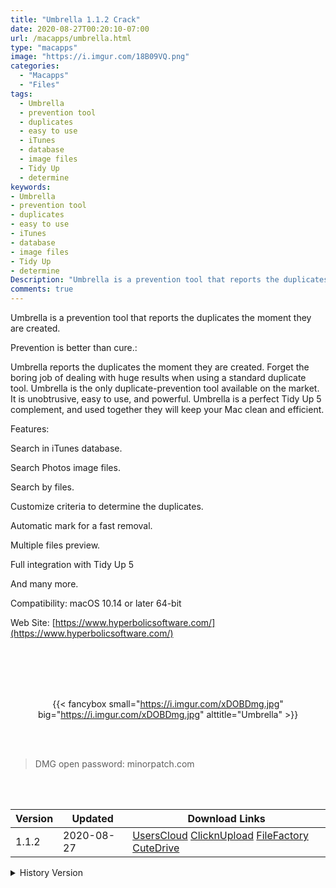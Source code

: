```yaml
---
title: "Umbrella 1.1.2 Crack"
date: 2020-08-27T00:20:10-07:00
url: /macapps/umbrella.html
type: "macapps"
image: "https://i.imgur.com/18B09VQ.png"
categories:
  - "Macapps"
  - "Files"
tags:
  - Umbrella
  - prevention tool
  - duplicates
  - easy to use
  - iTunes
  - database
  - image files
  - Tidy Up
  - determine
keywords:
- Umbrella
- prevention tool
- duplicates
- easy to use
- iTunes
- database
- image files
- Tidy Up
- determine
Description: "Umbrella is a prevention tool that reports the duplicates the moment they are created"
comments: true
---
```


Umbrella is a prevention tool that reports the duplicates the moment they are created.

Prevention is better than cure.:

Umbrella reports the duplicates the moment they are created. Forget the boring job of dealing with huge results when using a standard duplicate tool. Umbrella is the only duplicate-prevention tool available on the market. It is unobtrusive, easy to use, and powerful. Umbrella is a perfect Tidy Up 5 complement, and used together they will keep your Mac clean and efficient.

Features:

Search in iTunes database.

Search Photos image files.

Search by files.

Customize criteria to determine the duplicates.

Automatic mark for a fast removal.

Multiple files preview.

Full integration with Tidy Up 5

And many more.

Compatibility: macOS 10.14 or later 64-bit

Web Site: [https://www.hyperbolicsoftware.com/](https://www.hyperbolicsoftware.com/)

<br/>
<br/>
<script async src="https://pagead2.googlesyndication.com/pagead/js/adsbygoogle.js"></script>
<ins class="adsbygoogle"
     style="display:block; text-align:center;"
     data-ad-layout="in-article"
     data-ad-format="fluid"
     data-ad-client="ca-pub-8746275014476192"
     data-ad-slot="5144997159"></ins>
<script>
     (adsbygoogle = window.adsbygoogle || []).push({});
</script>
<br/>
<br/>


<center>

{{< fancybox small="https://i.imgur.com/xDOBDmg.jpg" big="https://i.imgur.com/xDOBDmg.jpg" alttitle="Umbrella" >}}

</center>

<br/>
<br/>


> DMG open password: minorpatch.com

<br/>

<br/>
<div id="history_version" class="history_version">

| Version | Updated | Download Links |
| ---- | ---- | ---- |
| 1.1.2 | 2020-08-27 | [UsersCloud](https://ouo.io/uc2VUjC)   [ClicknUpload](https://ouo.io/F3l9Qc)   [FileFactory](https://ouo.io/7YCEbH)   [CuteDrive](https://ouo.io/WQgqUc) |
<details>
<summary>History Version</summary>

| Version | Updated | Download Links |
| ---- | ---- | ---- |
| 1.1.1 | 2020-02-20 | [UsersCloud](https://ouo.io/M51enmF)   [ClicknUpload](https://ouo.io/63C6H2)   [Mega](https://ouo.io/7fXs5A9)   [CuteDrive](https://ouo.io/7YISJc) |
</details>

</div>
